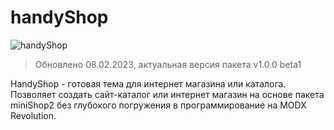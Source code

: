 # handyShop

![handyShop](https://file.modx.pro/files/c/e/a/cea37261ae548771e9f8b1ef3c2b4f4d.png)

> Обновлено 08.02.2023, актуальная версия пакета v1.0.0 beta1

HandyShop - готовая тема для интернет магазина или каталога.
Позволяет создать сайт-каталог или интернет магазин на основе пакета miniShop2 без глубокого погружения в программирование на MODX Revolution.
